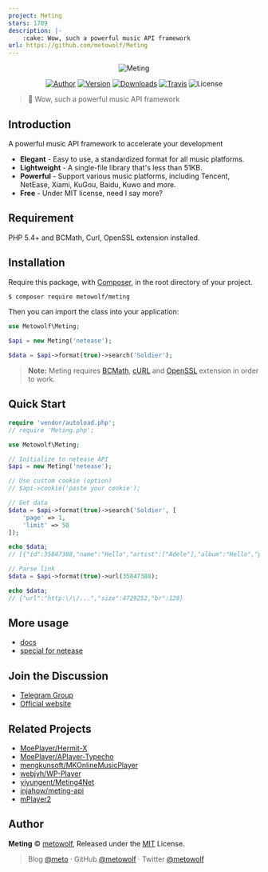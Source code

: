 ```yaml
---
project: Meting
stars: 1789
description: |-
    :cake: Wow, such a powerful music API framework
url: https://github.com/metowolf/Meting
---
```


<p align="center">
<img src="https://user-images.githubusercontent.com/2666735/30165599-36623bea-93a6-11e7-8956-1ddf99ce0e6f.png" alt="Meting">
</p>

<p align="center">
<a href="https://i-meto.com"><img alt="Author" src="https://img.shields.io/badge/Author-METO-blue.svg?style=flat-square"/></a>
<a href="https://packagist.org/packages/metowolf/Meting"><img alt="Version" src="https://img.shields.io/packagist/v/metowolf/Meting.svg?style=flat-square"/></a>
<a href="https://packagist.org/packages/metowolf/meting/stats"><img alt="Downloads" src="https://img.shields.io/packagist/dt/metowolf/Meting.svg?style=flat-square"/></a>
<a href="https://travis-ci.org/metowolf/Meting"><img alt="Travis" src="https://img.shields.io/travis/metowolf/Meting.svg?style=flat-square"></a>
<img alt="License" src="https://img.shields.io/packagist/l/metowolf/Meting.svg?style=flat-square"/>
</p>

 > :cake: Wow, such a powerful music API framework

## Introduction
A powerful music API framework to accelerate your development
 + **Elegant** - Easy to use, a standardized format for all music platforms.
 + **Lightweight** - A single-file library that's less than 51KB.
 + **Powerful** - Support various music platforms, including Tencent, NetEase, Xiami, KuGou, Baidu, Kuwo and more.
 + **Free** - Under MIT license, need I say more?

## Requirement
PHP 5.4+ and BCMath, Curl, OpenSSL extension installed.

## Installation
Require this package, with [Composer](https://getcomposer.org), in the root directory of your project.

```bash
$ composer require metowolf/meting
```

Then you can import the class into your application:

```php
use Metowolf\Meting;

$api = new Meting('netease');

$data = $api->format(true)->search('Soldier');
```

> **Note:** Meting requires [BCMath](http://php.net/manual/en/book.bc.php), [cURL](http://php.net/manual/en/book.curl.php) and [OpenSSL](http://php.net/manual/en/book.openssl.php) extension in order to work.


## Quick Start
```php
require 'vendor/autoload.php';
// require 'Meting.php';

use Metowolf\Meting;

// Initialize to netease API
$api = new Meting('netease');

// Use custom cookie (option)
// $api->cookie('paste your cookie');

// Get data
$data = $api->format(true)->search('Soldier', [
    'page' => 1,
    'limit' => 50
]);

echo $data;
// [{"id":35847388,"name":"Hello","artist":["Adele"],"album":"Hello","pic_id":"1407374890649284","url_id":35847388,"lyric_id":35847388,"source":"netease"},{"id":33211676,"name":"Hello","artist":["OMFG"],"album":"Hello",...

// Parse link
$data = $api->format(true)->url(35847388);

echo $data;
// {"url":"http:\/\/...","size":4729252,"br":128}
```

## More usage
 - [docs](https://github.com/metowolf/Meting/wiki)
 - [special for netease](https://github.com/metowolf/Meting/wiki/special-for-netease)

## Join the Discussion
 - [Telegram Group](https://t.me/adplayer)
 - [Official website](https://i-meto.com)

## Related Projects
 - [MoePlayer/Hermit-X](https://github.com/MoePlayer/Hermit-X)
 - [MoePlayer/APlayer-Typecho](https://github.com/MoePlayer/APlayer-Typecho)
 - [mengkunsoft/MKOnlineMusicPlayer](https://github.com/mengkunsoft/MKOnlineMusicPlayer)
 - [webjyh/WP-Player](https://github.com/webjyh/WP-Player)
 - [yiyungent/Meting4Net](https://github.com/yiyungent/Meting4Net)
 - [injahow/meting-api](https://github.com/injahow/meting-api)
 - [mPlayer2](https://github.com/dodododooo/mPlayer2)


## Author

**Meting** © [metowolf](https://github.com/metowolf), Released under the [MIT](./LICENSE) License.<br>

> Blog [@meto](https://i-meto.com) · GitHub [@metowolf](https://github.com/metowolf) · Twitter [@metowolf](https://twitter.com/metowolf)

